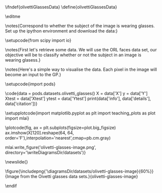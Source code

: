\ifndef{olivettiGlassesData}
\define{olivettiGlassesData}

\editme

\notes{Correspond to whether the subject of the image is wearing glasses.
Set up the ipython environment and download the data:}

\setupcode{from scipy import io}

\notes{First let's retrieve some data. We will use the ORL faces data
set, our objective will be to classify whether or not the subject in
an image is wearing glasess.}

\notes{Here's a simple way to visualise the data. Each pixel in the
image will become an input to the GP.}

\setupcode{import pods}

\code{data = pods.datasets.olivetti_glasses()
X = data['X']
y = data['Y']
Xtest = data['Xtest']
ytest = data['Ytest']
print(data['info'], data['details'], data['citation'])}


\setupplotcode{import matplotlib.pyplot as plt
import teaching_plots as plot
import mlai}

\plotcode{fig, ax = plt.subplots(figsize=plot.big_figsize)
ax.imshow(X[120].reshape(64, 64, order='F'),interpolation='nearest',cmap=pb.cm.gray)

mlai.write_figure('olivetti-glasses-image.png', directory='\writeDiagramsDir/datasets')}

\newslide{}

\figure{\includepng{'\diagramsDir/datasets/olivetti-glasses-image}{60%}}{Image from the Oivetti glasses data sets.}{olivetti-glasses-image}


\endif
